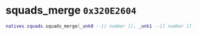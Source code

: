 # squads_merge `0x320E2604`

```lua
natives.squads.squads_merge(_unk0 --[[ number ]], _unk1 --[[ number ]])
```